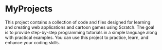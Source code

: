 # MyProjects
This project contains a collection of code and files designed for learning and creating web applications and cartoon games using Scratch. The goal is to provide step-by-step programming tutorials in a simple language along with practical examples. You can use this project to practice, learn, and enhance your coding skills.
